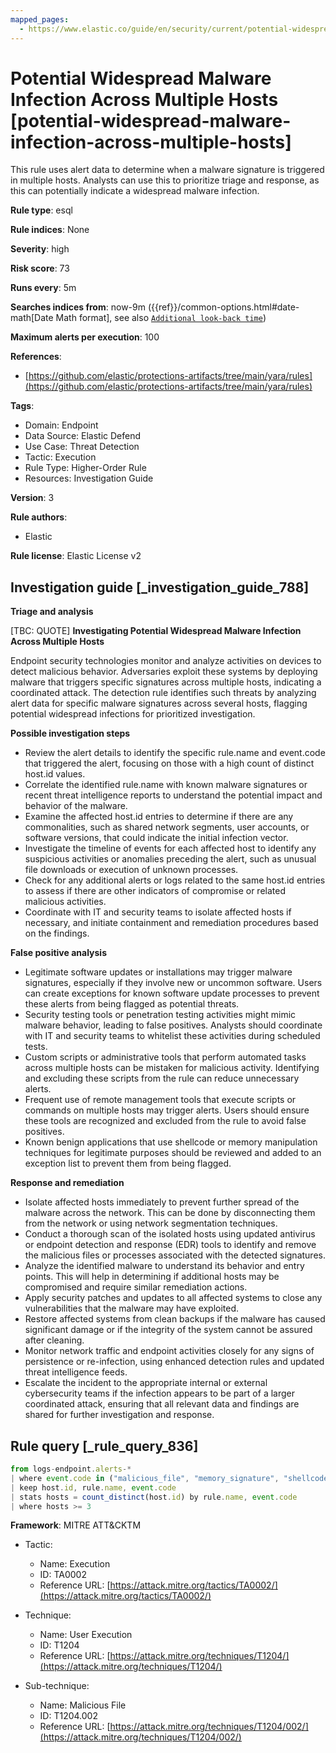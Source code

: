 ```yaml
---
mapped_pages:
  - https://www.elastic.co/guide/en/security/current/potential-widespread-malware-infection-across-multiple-hosts.html
---
```


# Potential Widespread Malware Infection Across Multiple Hosts [potential-widespread-malware-infection-across-multiple-hosts]

This rule uses alert data to determine when a malware signature is triggered in multiple hosts. Analysts can use this to prioritize triage and response, as this can potentially indicate a widespread malware infection.

**Rule type**: esql

**Rule indices**: None

**Severity**: high

**Risk score**: 73

**Runs every**: 5m

**Searches indices from**: now-9m ({{ref}}/common-options.html#date-math[Date Math format], see also [`Additional look-back time`](docs-content://solutions/security/detect-and-alert/create-detection-rule.md#rule-schedule))

**Maximum alerts per execution**: 100

**References**:

* [https://github.com/elastic/protections-artifacts/tree/main/yara/rules](https://github.com/elastic/protections-artifacts/tree/main/yara/rules)

**Tags**:

* Domain: Endpoint
* Data Source: Elastic Defend
* Use Case: Threat Detection
* Tactic: Execution
* Rule Type: Higher-Order Rule
* Resources: Investigation Guide

**Version**: 3

**Rule authors**:

* Elastic

**Rule license**: Elastic License v2

## Investigation guide [_investigation_guide_788]

**Triage and analysis**

[TBC: QUOTE]
**Investigating Potential Widespread Malware Infection Across Multiple Hosts**

Endpoint security technologies monitor and analyze activities on devices to detect malicious behavior. Adversaries exploit these systems by deploying malware that triggers specific signatures across multiple hosts, indicating a coordinated attack. The detection rule identifies such threats by analyzing alert data for specific malware signatures across several hosts, flagging potential widespread infections for prioritized investigation.

**Possible investigation steps**

* Review the alert details to identify the specific rule.name and event.code that triggered the alert, focusing on those with a high count of distinct host.id values.
* Correlate the identified rule.name with known malware signatures or recent threat intelligence reports to understand the potential impact and behavior of the malware.
* Examine the affected host.id entries to determine if there are any commonalities, such as shared network segments, user accounts, or software versions, that could indicate the initial infection vector.
* Investigate the timeline of events for each affected host to identify any suspicious activities or anomalies preceding the alert, such as unusual file downloads or execution of unknown processes.
* Check for any additional alerts or logs related to the same host.id entries to assess if there are other indicators of compromise or related malicious activities.
* Coordinate with IT and security teams to isolate affected hosts if necessary, and initiate containment and remediation procedures based on the findings.

**False positive analysis**

* Legitimate software updates or installations may trigger malware signatures, especially if they involve new or uncommon software. Users can create exceptions for known software update processes to prevent these alerts from being flagged as potential threats.
* Security testing tools or penetration testing activities might mimic malware behavior, leading to false positives. Analysts should coordinate with IT and security teams to whitelist these activities during scheduled tests.
* Custom scripts or administrative tools that perform automated tasks across multiple hosts can be mistaken for malicious activity. Identifying and excluding these scripts from the rule can reduce unnecessary alerts.
* Frequent use of remote management tools that execute scripts or commands on multiple hosts may trigger alerts. Users should ensure these tools are recognized and excluded from the rule to avoid false positives.
* Known benign applications that use shellcode or memory manipulation techniques for legitimate purposes should be reviewed and added to an exception list to prevent them from being flagged.

**Response and remediation**

* Isolate affected hosts immediately to prevent further spread of the malware across the network. This can be done by disconnecting them from the network or using network segmentation techniques.
* Conduct a thorough scan of the isolated hosts using updated antivirus or endpoint detection and response (EDR) tools to identify and remove the malicious files or processes associated with the detected signatures.
* Analyze the identified malware to understand its behavior and entry points. This will help in determining if additional hosts may be compromised and require similar remediation actions.
* Apply security patches and updates to all affected systems to close any vulnerabilities that the malware may have exploited.
* Restore affected systems from clean backups if the malware has caused significant damage or if the integrity of the system cannot be assured after cleaning.
* Monitor network traffic and endpoint activities closely for any signs of persistence or re-infection, using enhanced detection rules and updated threat intelligence feeds.
* Escalate the incident to the appropriate internal or external cybersecurity teams if the infection appears to be part of a larger coordinated attack, ensuring that all relevant data and findings are shared for further investigation and response.


## Rule query [_rule_query_836]

```js
from logs-endpoint.alerts-*
| where event.code in ("malicious_file", "memory_signature", "shellcode_thread") and rule.name is not null
| keep host.id, rule.name, event.code
| stats hosts = count_distinct(host.id) by rule.name, event.code
| where hosts >= 3
```

**Framework**: MITRE ATT&CKTM

* Tactic:

    * Name: Execution
    * ID: TA0002
    * Reference URL: [https://attack.mitre.org/tactics/TA0002/](https://attack.mitre.org/tactics/TA0002/)

* Technique:

    * Name: User Execution
    * ID: T1204
    * Reference URL: [https://attack.mitre.org/techniques/T1204/](https://attack.mitre.org/techniques/T1204/)

* Sub-technique:

    * Name: Malicious File
    * ID: T1204.002
    * Reference URL: [https://attack.mitre.org/techniques/T1204/002/](https://attack.mitre.org/techniques/T1204/002/)



